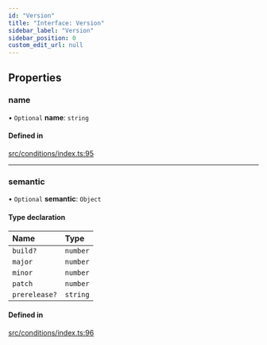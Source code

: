 ```yaml
---
id: "Version"
title: "Interface: Version"
sidebar_label: "Version"
sidebar_position: 0
custom_edit_url: null
---
```


## Properties

### name

• `Optional` **name**: `string`

#### Defined in

[src/conditions/index.ts:95](https://github.com/Resnovas/smartcloud/blob/b91f5b4/src/conditions/index.ts#L95)

___

### semantic

• `Optional` **semantic**: `Object`

#### Type declaration

| Name | Type |
| :------ | :------ |
| `build?` | `number` |
| `major` | `number` |
| `minor` | `number` |
| `patch` | `number` |
| `prerelease?` | `string` |

#### Defined in

[src/conditions/index.ts:96](https://github.com/Resnovas/smartcloud/blob/b91f5b4/src/conditions/index.ts#L96)
